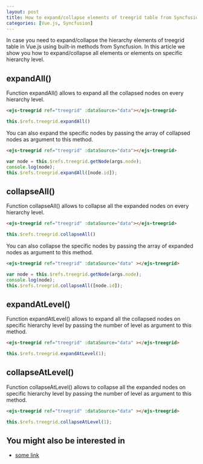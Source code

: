 ```yaml
---
layout: post
title: How to expand/collapse elements of treegrid table from Syncfusion library in Vue.js? 
categories: [Vue.js, Syncfusion]
---
```


In case you need to expand/collapse the hierarchy elements of treegrid table in Vue.js using built-in methods from Syncfusion. In this article we show you how to expand/collapse all elements or elements on specific hierarchy level.

## expandAll()

Function expandAll() allows to expand all the collapsed nodes on every hierarchy level.

``` HTML
<ejs-treegrid ref="treegrid" :dataSource="data"></ejs-treegrid>
```
``` JavaScript
this.$refs.treegrid.expandAll()
```     
        
You can also expand the specific nodes by passing the array of collapsed nodes as argument to this method.

``` HTML
<ejs-treegrid ref="treegrid" :dataSource="data"></ejs-treegrid>
```
``` JavaScript
var node = this.$refs.treegrid.getNode(args.node);
console.log(node);
this.$refs.treegrid.expandAll([node.id]);
```

## collapseAll()

Function collapseAll() allows to collapse all the expanded nodes on every hierarchy level.

``` HTML
<ejs-treegrid ref="treegrid" :dataSource="data"></ejs-treegrid>
```
``` JavaScript
this.$refs.treegrid.collapseAll()
```     

You can also collapse the specific nodes by passing the array of expanded nodes as argument to this method.

``` HTML
<ejs-treegrid ref="treegrid" :dataSource="data" ></ejs-treegrid>
```
    
``` JavaScript
var node = this.$refs.treegrid.getNode(args.node);
console.log(node);
this.$refs.treegrid.collapseAll([node.id]);
```

## expandAtLevel()

Function expandAtLevel() allows to expand all the collapsed nodes on specific hierarchy level by passing the number of level as argument to this method.

``` HTML
<ejs-treegrid ref="treegrid" :dataSource="data" ></ejs-treegrid>
```
    
``` JavaScript
this.$refs.treegrid.expandAtLevel(1);
```

## collapseAtLevel()

Function collapseAtLevel() allows to collapse all the expanded nodes on specific hierarchy level by passing the number of level as argument to this method.

``` HTML
<ejs-treegrid ref="treegrid" :dataSource="data" ></ejs-treegrid>
```
    
``` JavaScript
this.$refs.treegrid.collapseAtLevel(1);
```



## You might also be interested in

- [some link](/link)
